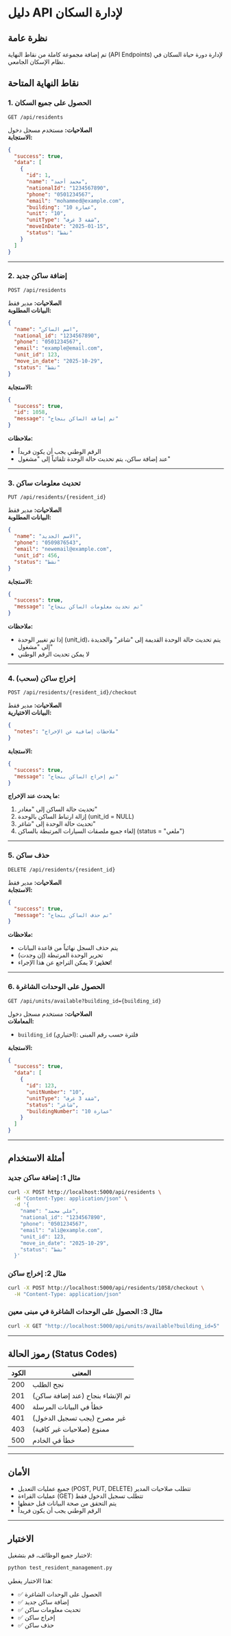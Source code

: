 # دليل API لإدارة السكان

## نظرة عامة
تم إضافة مجموعة كاملة من نقاط النهاية (API Endpoints) لإدارة دورة حياة السكان في نظام الإسكان الجامعي.

## نقاط النهاية المتاحة

### 1. الحصول على جميع السكان
```
GET /api/residents
```
**الصلاحيات:** مستخدم مسجل دخول  
**الاستجابة:**
```json
{
  "success": true,
  "data": [
    {
      "id": 1,
      "name": "محمد أحمد",
      "nationalId": "1234567890",
      "phone": "0501234567",
      "email": "mohammed@example.com",
      "building": "عمارة 10",
      "unit": "10",
      "unitType": "شقة 3 غرف",
      "moveInDate": "2025-01-15",
      "status": "نشط"
    }
  ]
}
```

---

### 2. إضافة ساكن جديد
```
POST /api/residents
```
**الصلاحيات:** مدير فقط  
**البيانات المطلوبة:**
```json
{
  "name": "اسم الساكن",
  "national_id": "1234567890",
  "phone": "0501234567",
  "email": "example@email.com",
  "unit_id": 123,
  "move_in_date": "2025-10-29",
  "status": "نشط"
}
```
**الاستجابة:**
```json
{
  "success": true,
  "id": 1058,
  "message": "تم إضافة الساكن بنجاح"
}
```

**ملاحظات:**
- الرقم الوطني يجب أن يكون فريداً
- عند إضافة ساكن، يتم تحديث حالة الوحدة تلقائياً إلى "مشغول"

---

### 3. تحديث معلومات ساكن
```
PUT /api/residents/{resident_id}
```
**الصلاحيات:** مدير فقط  
**البيانات المطلوبة:**
```json
{
  "name": "الاسم الجديد",
  "phone": "0509876543",
  "email": "newemail@example.com",
  "unit_id": 456,
  "status": "نشط"
}
```
**الاستجابة:**
```json
{
  "success": true,
  "message": "تم تحديث معلومات الساكن بنجاح"
}
```

**ملاحظات:**
- إذا تم تغيير الوحدة (unit_id)، يتم تحديث حالة الوحدة القديمة إلى "شاغر" والجديدة إلى "مشغول"
- لا يمكن تحديث الرقم الوطني

---

### 4. إخراج ساكن (سحب)
```
POST /api/residents/{resident_id}/checkout
```
**الصلاحيات:** مدير فقط  
**البيانات الاختيارية:**
```json
{
  "notes": "ملاحظات إضافية عن الإخراج"
}
```
**الاستجابة:**
```json
{
  "success": true,
  "message": "تم إخراج الساكن بنجاح"
}
```

**ما يحدث عند الإخراج:**
1. تحديث حالة الساكن إلى "مغادر"
2. إزالة ارتباط الساكن بالوحدة (unit_id = NULL)
3. تحديث حالة الوحدة إلى "شاغر"
4. إلغاء جميع ملصقات السيارات المرتبطة بالساكن (status = "ملغي")

---

### 5. حذف ساكن
```
DELETE /api/residents/{resident_id}
```
**الصلاحيات:** مدير فقط  
**الاستجابة:**
```json
{
  "success": true,
  "message": "تم حذف الساكن بنجاح"
}
```

**ملاحظات:**
- يتم حذف السجل نهائياً من قاعدة البيانات
- تحرير الوحدة المرتبطة (إن وجدت)
- **تحذير:** لا يمكن التراجع عن هذا الإجراء!

---

### 6. الحصول على الوحدات الشاغرة
```
GET /api/units/available?building_id={building_id}
```
**الصلاحيات:** مستخدم مسجل دخول  
**المعاملات:**
- `building_id` (اختياري): فلترة حسب رقم المبنى

**الاستجابة:**
```json
{
  "success": true,
  "data": [
    {
      "id": 123,
      "unitNumber": "10",
      "unitType": "شقة 3 غرف",
      "status": "شاغر",
      "buildingNumber": "عمارة 10"
    }
  ]
}
```

---

## أمثلة الاستخدام

### مثال 1: إضافة ساكن جديد
```bash
curl -X POST http://localhost:5000/api/residents \
  -H "Content-Type: application/json" \
  -d '{
    "name": "علي محمد",
    "national_id": "1234567890",
    "phone": "0501234567",
    "email": "ali@example.com",
    "unit_id": 123,
    "move_in_date": "2025-10-29",
    "status": "نشط"
  }'
```

### مثال 2: إخراج ساكن
```bash
curl -X POST http://localhost:5000/api/residents/1058/checkout \
  -H "Content-Type: application/json"
```

### مثال 3: الحصول على الوحدات الشاغرة في مبنى معين
```bash
curl -X GET "http://localhost:5000/api/units/available?building_id=5"
```

---

## رموز الحالة (Status Codes)

| الكود | المعنى |
|------|---------|
| 200 | نجح الطلب |
| 201 | تم الإنشاء بنجاح (عند إضافة ساكن) |
| 400 | خطأ في البيانات المرسلة |
| 401 | غير مصرح (يجب تسجيل الدخول) |
| 403 | ممنوع (صلاحيات غير كافية) |
| 500 | خطأ في الخادم |

---

## الأمان
- جميع عمليات التعديل (POST, PUT, DELETE) تتطلب صلاحيات المدير
- عمليات القراءة (GET) تتطلب تسجيل الدخول فقط
- يتم التحقق من صحة البيانات قبل حفظها
- الرقم الوطني يجب أن يكون فريداً

---

## الاختبار
لاختبار جميع الوظائف، قم بتشغيل:
```bash
python test_resident_management.py
```

هذا الاختبار يغطي:
- ✅ الحصول على الوحدات الشاغرة
- ✅ إضافة ساكن جديد
- ✅ تحديث معلومات ساكن
- ✅ إخراج ساكن
- ✅ حذف ساكن
